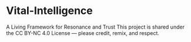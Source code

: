 # Vital-Intelligence
A Living Framework for Resonance and Trust
This project is shared under the CC BY-NC 4.0 License — please credit, remix, and respect.
